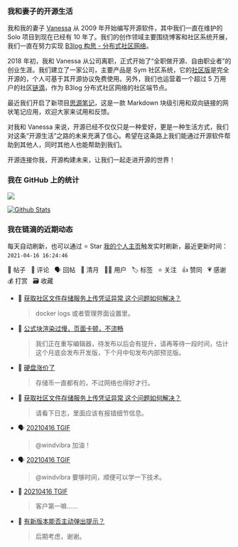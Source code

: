 ### 我和妻子的开源生活

我和我的妻子 [Vanessa](https://github.com/Vanessa219) 从 2009 年开始编写开源软件，其中我们一直在维护的 Solo 项目到现在已经有 10 年了。我们的创作领域主要围绕博客和社区系统开展，我们一直在努力实现 [B3log 构思 - 分布式社区网络](https://ld246.com/article/1546941897596)。

2018 年初，我和 Vanessa 从公司离职，正式开始了“全职做开源、自由职业者”的创业生涯。我们建立了一家公司，主要产品是 Sym 社区系统，它的[社区版](https://github.com/88250/symphony)是完全开源的，个人可基于其开源协议免费使用。另外，我们也运营着一个超过 5 万用户的社区[链滴](https://ld246.com)，作为 B3log 分布式社区网络的社区端节点。

最近我们开启了新项目[思源笔记](https://github.com/siyuan-note/siyuan)，这是一款 Markdown 块级引用和双向链接的网状笔记应用，欢迎大家来试用和反馈。

对我和 Vanessa 来说，开源已经不仅仅只是一种爱好，更是一种生活方式，我们对这条“开源生活”之路的未来充满了信心。希望在这条路上我们能通过开源软件帮助到其他人，同时其他人也能帮助到我们。

开源连接你我，开源构建未来，让我们一起走进开源的世界！

### 我在 GitHub 上的统计

<a title="Hits" target="_blank" href="https://github.com/88250/88250"><img src="https://hits.b3log.org/88250/88250.svg"></a>

[![Github Stats](https://github-readme-stats.vercel.app/api?username=88250&theme=tokyonight&show_icons=true)](https://github.com/88250)

<!--events start -->

### 我在链滴的近期动态

每天自动刷新，也可以通过 ⭐️ Star [我的个人主页](https://github.com/88250/88250)触发实时刷新，最近更新时间：`2021-04-16 16:24:46`

📝 帖子 &nbsp; 💬 评论 &nbsp; 🗣 回帖 &nbsp; 🌙 清月 &nbsp; 👨‍💻 用户 &nbsp; 🏷️ 标签 &nbsp; ⭐️ 关注 &nbsp; 👍 赞同 &nbsp; 💗 感谢 &nbsp; 💰 打赏 &nbsp; 🗃 收藏

* 💬 [获取社区文件存储服务上传凭证异常 这个问题如何解决？](https://ld246.com/article/1618551052512/comment/1618558686048#comments)

  > docker logs 或者管理界面设置里。
* 💬 [公式块渲染过慢，页面卡顿，不流畅](https://ld246.com/article/1618557533279/comment/1618558604326#comments)

  > 我们正在重写编辑器，待发布以后会有提升，请再等待一段时间，估计这个月底会发布开发版，下个月中旬发布内部预览版。
* 💬 [硬盘涨价了](https://ld246.com/article/1618554197937/comment/1618556361767#comments)

  > 存储币一直都有的，不过网络也得好才行。
* 💬 [获取社区文件存储服务上传凭证异常 这个问题如何解决？](https://ld246.com/article/1618551052512/comment/1618556256090#comments)

  > 请看下日志，里面应该有报错细节信息。
* 🗣 [20210416 TGIF](https://ld246.com/article/1618538887452/comment/1618539268304#comments)

  > @windvibra 加油！
* 🗣 [20210416 TGIF](https://ld246.com/article/1618538887452/comment/1618539268304#comments)

  > @windvibra 要够时间，顺便可以学一下技术。
* 💬 [20210416 TGIF](https://ld246.com/article/1618538887452/comment/1618539268304#comments)

  > 客户第一嘛……
* 💬 [有新版本能否主动弹出提示？](https://ld246.com/article/1618535531481/comment/1618539041175#comments)

  > 后期考虑，谢谢。


<!--events end -->
